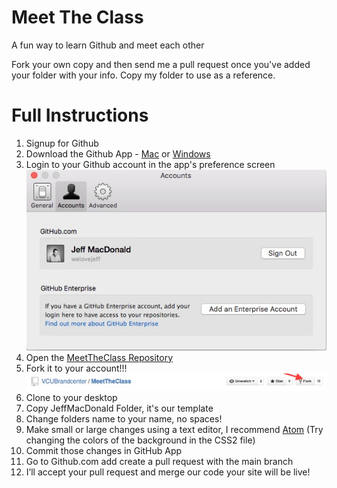 # Meet The Class
A fun way to learn Github and meet each other

Fork your own copy and then send me a pull request once you've added your folder with your info. Copy my folder to use as a reference.


# Full Instructions
1. Signup for Github
2. Download the Github App - [Mac](https://mac.github.com/) or [Windows](https://windows.github.com)
3. Login to your Github account in the app's preference screen  
![](img/login.jpg)
4. Open the [MeetTheClass Repository](https://github.com/VCUBrandcenter/MeetTheClass)
2. Fork it to your account!!!  
![](img/fork.jpg)  
6. Clone to your desktop
7. Copy JeffMacDonald Folder, it's our template
8. Change folders name to your name, no spaces!
9. Make small or large changes using a text editor, I recommend [Atom](http://atom.io/ "Atom")  (Try changing the colors of the background in the CSS2 file)
10. Commit those changes in GitHub App
11. Go to Github.com add create a pull request with the main branch
12. I’ll accept your pull request and merge our code your site will be live!

